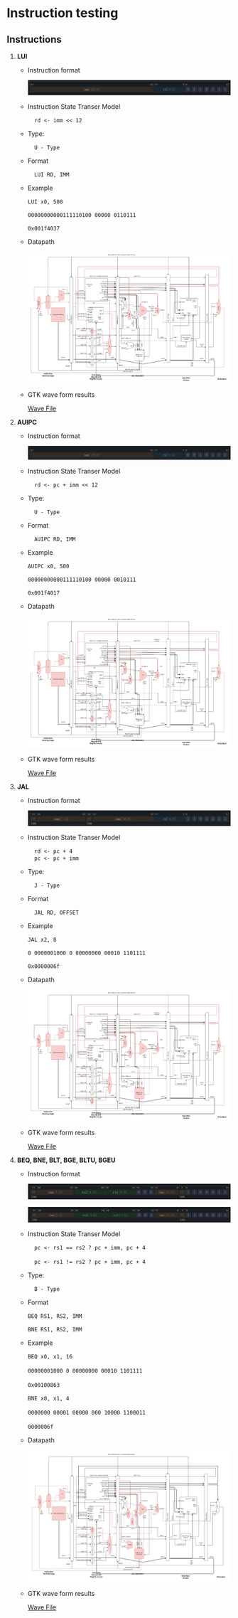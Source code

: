 # Instruction testing

## Instructions

1. **LUI**

    - Instruction format

        ![Alt text](assets/LUI_IF.png)

    - Instruction State Transer Model

            rd <- imm << 12
    - Type: 
            
            U - Type
    - Format

            LUI RD, IMM
    - Example

        ```
        LUI x0, 500
        ```
        ```
        00000000000111110100 00000 0110111
        ```
        ```
        0x001f4037
        ```
    - Datapath

        ![Alt text](assets/Datapaths/datapath_LUI.png)

    - GTK wave form results

        [Wave File](gtk_files/LUI.vcd)

1. **AUIPC** 

    - Instruction format

        ![Alt text](assets/AUIPC_IF.png)

    - Instruction State Transer Model

            rd <- pc + imm << 12
    - Type: 
            
            U - Type
    - Format

            AUIPC RD, IMM
    - Example

        ```
        AUIPC x0, 500
        ```
        ```
        00000000000111110100 00000 0010111
        ```
        ```
        0x001f4017
        ```
    - Datapath

        ![Alt text](assets/Datapaths/datapath_AUIPC.png)

    - GTK wave form results

        [Wave File](gtk_files/LUI.vcd)

1. **JAL** 

    - Instruction format

        ![Alt text](assets/JAL_IF.png)

    - Instruction State Transer Model

            rd <- pc + 4
            pc <- pc + imm
    - Type: 
            
            J - Type
    - Format

            JAL RD, OFFSET
    - Example

        ```
        JAL x2, 8
        ```
        ```
        0 0000001000 0 00000000 00010 1101111
        ```
        ```
        0x0000006f
        ```
    - Datapath

        ![Alt text](assets/Datapaths/datapath_JAL.png)

    - GTK wave form results

        [Wave File](gtk_files/LUI.vcd)

1. **BEQ, BNE, BLT, BGE, BLTU, BGEU** 

    - Instruction format

        ![Alt text](assets/BEQ_IF.png)

        ![Alt text](assets/BNE_IF.jpg)

    - Instruction State Transer Model

            pc <- rs1 == rs2 ? pc + imm, pc + 4

            pc <- rs1 != rs2 ? pc + imm, pc + 4
    - Type: 
            
            B - Type
    - Format
        ```
        BEQ RS1, RS2, IMM
        ```
        ```
        BNE RS1, RS2, IMM
        ```
    - Example

        ```
        BEQ x0, x1, 16

        00000001000 0 00000000 00010 1101111

        0x00100863
        ```
        ```
        BNE x0, x1, 4

        0000000 00001 00000 000 10000 1100011

        0000006f
        ```
    - Datapath

        ![Alt text](assets/Datapaths/datapath_BEQ.png)

    - GTK wave form results

        [Wave File](gtk_files/)
